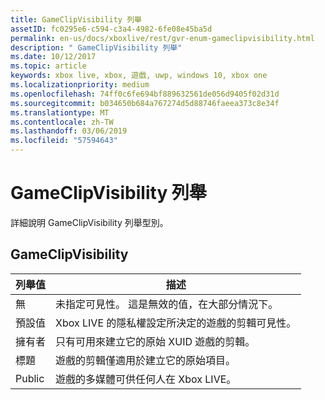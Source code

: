 ```yaml
---
title: GameClipVisibility 列舉
assetID: fc0295e6-c594-c3a4-4982-6fe08e45ba5d
permalink: en-us/docs/xboxlive/rest/gvr-enum-gameclipvisibility.html
description: " GameClipVisibility 列舉"
ms.date: 10/12/2017
ms.topic: article
keywords: xbox live, xbox, 遊戲, uwp, windows 10, xbox one
ms.localizationpriority: medium
ms.openlocfilehash: 74ff0c6fe694bf889632561de056d9405f02d31d
ms.sourcegitcommit: b034650b684a767274d5d88746faeea373c8e34f
ms.translationtype: MT
ms.contentlocale: zh-TW
ms.lasthandoff: 03/06/2019
ms.locfileid: "57594643"
---
```

# <a name="gameclipvisibility-enumeration"></a>GameClipVisibility 列舉
詳細說明 GameClipVisibility 列舉型別。 
<a id="ID4ER"></a>

 
## <a name="gameclipvisibility"></a>GameClipVisibility
 
| <b>列舉值</b>| <b>描述</b>| 
| --- | --- | 
| 無| 未指定可見性。 這是無效的值，在大部分情況下。| 
| 預設值| Xbox LIVE 的隱私權設定所決定的遊戲的剪輯可見性。| 
| 擁有者| 只有可用來建立它的原始 XUID 遊戲的剪輯。| 
| 標題| 遊戲的剪輯僅適用於建立它的原始項目。| 
| Public| 遊戲的多媒體可供任何人在 Xbox LIVE。| 
  